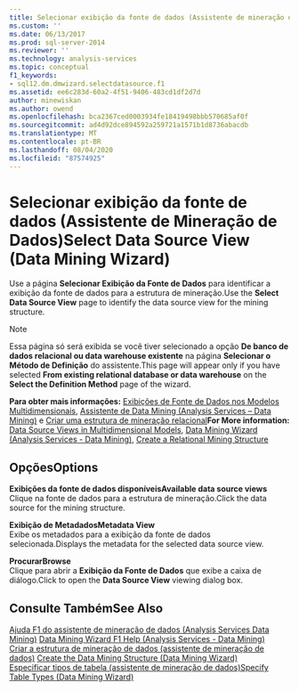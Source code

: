 ```yaml
---
title: Selecionar exibição da fonte de dados (Assistente de mineração de dados) | Microsoft Docs
ms.custom: ''
ms.date: 06/13/2017
ms.prod: sql-server-2014
ms.reviewer: ''
ms.technology: analysis-services
ms.topic: conceptual
f1_keywords:
- sql12.dm.dmwizard.selectdatasource.f1
ms.assetid: ee6c283d-60a2-4f51-9406-483cd1df2d7d
author: minewiskan
ms.author: owend
ms.openlocfilehash: bca2367ced0003934fe18419498bbb570685af0f
ms.sourcegitcommit: ad4d92dce894592a259721a1571b1d8736abacdb
ms.translationtype: MT
ms.contentlocale: pt-BR
ms.lasthandoff: 08/04/2020
ms.locfileid: "87574925"
---
```

# <a name="select-data-source-view-data-mining-wizard"></a><span data-ttu-id="e5438-102">Selecionar exibição da fonte de dados (Assistente de Mineração de Dados)</span><span class="sxs-lookup"><span data-stu-id="e5438-102">Select Data Source View (Data Mining Wizard)</span></span>
  <span data-ttu-id="e5438-103">Use a página **Selecionar Exibição da Fonte de Dados** para identificar a exibição da fonte de dados para a estrutura de mineração.</span><span class="sxs-lookup"><span data-stu-id="e5438-103">Use the **Select Data Source View** page to identify the data source view for the mining structure.</span></span>  
  
> [!NOTE]  
>  <span data-ttu-id="e5438-104">Essa página só será exibida se você tiver selecionado a opção **De banco de dados relacional ou data warehouse existente** na página **Selecionar o Método de Definição** do assistente.</span><span class="sxs-lookup"><span data-stu-id="e5438-104">This page will appear only if you have selected **From existing relational database or data warehouse** on the **Select the Definition Method** page of the wizard.</span></span>  
  
 <span data-ttu-id="e5438-105">**Para obter mais informações:** [Exibições de Fonte de Dados nos Modelos Multidimensionais](multidimensional-models/data-source-views-in-multidimensional-models.md), [Assistente de Data Mining &#40;Analysis Services – Data Mining&#41;](data-mining/data-mining-wizard-analysis-services-data-mining.md) e [Criar uma estrutura de mineração relacional](data-mining/create-a-relational-mining-structure.md)</span><span class="sxs-lookup"><span data-stu-id="e5438-105">**For More information:** [Data Source Views in Multidimensional Models](multidimensional-models/data-source-views-in-multidimensional-models.md), [Data Mining Wizard &#40;Analysis Services - Data Mining&#41;](data-mining/data-mining-wizard-analysis-services-data-mining.md), [Create a Relational Mining Structure](data-mining/create-a-relational-mining-structure.md)</span></span>  
  
## <a name="options"></a><span data-ttu-id="e5438-106">Opções</span><span class="sxs-lookup"><span data-stu-id="e5438-106">Options</span></span>  
 <span data-ttu-id="e5438-107">**Exibições da fonte de dados disponíveis**</span><span class="sxs-lookup"><span data-stu-id="e5438-107">**Available data source views**</span></span>  
 <span data-ttu-id="e5438-108">Clique na fonte de dados para a estrutura de mineração.</span><span class="sxs-lookup"><span data-stu-id="e5438-108">Click the data source for the mining structure.</span></span>  
  
 <span data-ttu-id="e5438-109">**Exibição de Metadados**</span><span class="sxs-lookup"><span data-stu-id="e5438-109">**Metadata View**</span></span>  
 <span data-ttu-id="e5438-110">Exibe os metadados para a exibição da fonte de dados selecionada.</span><span class="sxs-lookup"><span data-stu-id="e5438-110">Displays the metadata for the selected data source view.</span></span>  
  
 <span data-ttu-id="e5438-111">**Procurar**</span><span class="sxs-lookup"><span data-stu-id="e5438-111">**Browse**</span></span>  
 <span data-ttu-id="e5438-112">Clique para abrir a **Exibição da Fonte de Dados** que exibe a caixa de diálogo.</span><span class="sxs-lookup"><span data-stu-id="e5438-112">Click to open the **Data Source View** viewing dialog box.</span></span>  
  
## <a name="see-also"></a><span data-ttu-id="e5438-113">Consulte Também</span><span class="sxs-lookup"><span data-stu-id="e5438-113">See Also</span></span>  
 <span data-ttu-id="e5438-114">[Ajuda F1 do assistente de mineração de dados &#40;Analysis Services Data Mining&#41;](data-mining-wizard-f1-help-analysis-services-data-mining.md) </span><span class="sxs-lookup"><span data-stu-id="e5438-114">[Data Mining Wizard F1 Help &#40;Analysis Services - Data Mining&#41;](data-mining-wizard-f1-help-analysis-services-data-mining.md) </span></span>  
 <span data-ttu-id="e5438-115">[Criar a estrutura de mineração de dados &#40;assistente de mineração de dados&#41;](create-the-data-mining-structure-data-mining-wizard.md) </span><span class="sxs-lookup"><span data-stu-id="e5438-115">[Create the Data Mining Structure &#40;Data Mining Wizard&#41;](create-the-data-mining-structure-data-mining-wizard.md) </span></span>  
 [<span data-ttu-id="e5438-116">Especificar tipos de tabela &#40;assistente de mineração de dados&#41;</span><span class="sxs-lookup"><span data-stu-id="e5438-116">Specify Table Types &#40;Data Mining Wizard&#41;</span></span>](specify-table-types-data-mining-wizard.md)  
  
  

